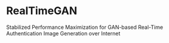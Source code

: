 # RealTimeGAN
Stabilized Performance Maximization for GAN-based Real-Time Authentication Image Generation over Internet

